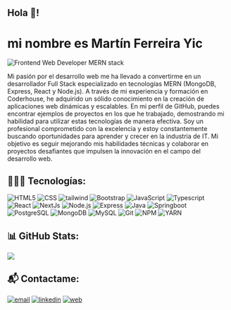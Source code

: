 ## Hola 👋!

# mi nombre es **Martín Ferreira Yic**

![Frontend Web Developer MERN stack](https://markovate.b-cdn.net/wp-content/uploads/2022/08/Top-10-Reasons-To-Choose-MERN-Stack-Development-For-Your-Next-Project_-1280x720px@2x.png)

Mi pasión por el desarrollo web me ha llevado a convertirme en un desarrollador Full Stack especializado en tecnologías MERN (MongoDB, Express, React y Node.js). A través de mi experiencia y formación en Coderhouse, he adquirido un sólido conocimiento en la creación de aplicaciones web dinámicas y escalables. En mi perfil de GitHub, puedes encontrar ejemplos de proyectos en los que he trabajado, demostrando mi habilidad para utilizar estas tecnologías de manera efectiva. Soy un profesional comprometido con la excelencia y estoy constantemente buscando oportunidades para aprender y crecer en la industria de IT. Mi objetivo es seguir mejorando mis habilidades técnicas y colaborar en proyectos desafiantes que impulsen la innovación en el campo del desarrollo web.

## 👨🏻‍💻 Tecnologías:

![HTML5](https://img.shields.io/badge/HTML5-E34F26?style=for-the-badge&logo=html5&logoColor=white)
![CSS](https://img.shields.io/badge/CSS3-1572B6?style=for-the-badge&logo=css3&logoColor=white)
![tailwind](https://img.shields.io/badge/Tailwind_CSS-38B2AC?style=for-the-badge&logo=tailwind-css&logoColor=white)
![Bootstrap](https://img.shields.io/badge/Bootstrap-563D7C?style=for-the-badge&logo=bootstrap&logoColor=white)
![JavaScript](https://img.shields.io/badge/JavaScript-F7DF1E?style=for-the-badge&logo=javascript&logoColor=black)
![Typescript](https://img.shields.io/badge/TypeScript-007ACC?style=for-the-badge&logo=typescript&logoColor=white)
![React](https://img.shields.io/badge/React-20232A?style=for-the-badge&logo=react&logoColor=61DAFB)
![NextJs](https://img.shields.io/badge/Next.Js-333333?style=for-the-badge&logo=next.js&logoColor=white)
![Node.js](https://img.shields.io/badge/Node.js-43853D?style=for-the-badge&logo=node.js&logoColor=white)
![Express](https://img.shields.io/badge/Express.js-404D59?style=for-the-badge)
![Java](https://img.shields.io/badge/Java-ED8B00?style=for-the-badge&logo=openjdk&logoColor=white)
![Springboot](https://img.shields.io/badge/Spring-6DB33F?style=for-the-badge&logo=spring&logoColor=white)
![PostgreSQL](https://img.shields.io/badge/postgresql-005C84?style=for-the-badge&logo=postgresql&logoColor=white)
![MongoDB](https://img.shields.io/badge/MongoDB-4EA94B?style=for-the-badge&logo=mongodb&logoColor=white)
![MySQL](https://img.shields.io/badge/MySQL-005C84?style=for-the-badge&logo=mysql&logoColor=white)
![Git](https://img.shields.io/badge/GIT-E44C30?style=for-the-badge&logo=git&logoColor=white)
![NPM](https://img.shields.io/badge/NPM-cb3837?style=for-the-badge&logo=npm&logoColor=white)
![YARN](https://img.shields.io/badge/yarn-2986cc?style=for-the-badge&logo=yarn&logoColor=white)

 ## 📊 GitHub Stats:

![](https://github-readme-stats.vercel.app/api/top-langs/?username=martinfyic&theme=dracula&hide_border=false&include_all_commits=false&count_private=false&layout=compact)

## 📬 Contactame:

[![email](https://img.shields.io/badge/Gmail-D14836?style=for-the-badge&logo=gmail&logoColor=white)](mailto:martin.f.yic@gmail.com)
[![linkedin](https://img.shields.io/badge/linkedin-0A66C2?style=for-the-badge&logo=linkedin&logoColor=white)](https://linkedin.com/in/martin-ferreira-yic)
[![web](https://img.shields.io/badge/website-000000?style=for-the-badge&logo=About.me&logoColor=white)](https://martin-ferreira.com)
